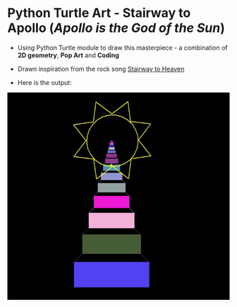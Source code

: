 # Python Turtle Art - Stairway to Apollo (_Apollo is the God of the Sun_)

- Using Python Turtle module to draw this masterpiece - a combination of **2D geometry**, **Pop Art** and **Coding**

- Drawn inspiration from the rock song [Stairway to Heaven](https://youtu.be/QkF3oxziUI4)

- Here is the output:

![alt text](https://raw.githubusercontent.com/KhoiUna/python_turtle_art/main/output.jpg "Stairway to Apollo")
